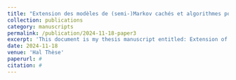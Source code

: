 ```yaml
---
title: "Extension des modèles de (semi-)Markov cachés et algorithmes pour estimer la dynamique de (méta)populations partiellement observables"
collection: publications
category: manuscripts
permalink: /publication/2024-11-18-paper3
excerpt: 'This document is my thesis manuscript entitled: Extension of hidden (semi-)Markov models and algorithms for estimating the dynamics of partially observable (meta)populations. Its language is French.' 
date: 2024-11-18
venue: 'Hal Thèse'
paperurl: #
citation: #
---
```

